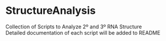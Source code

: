 # StructureAnalysis
Collection of Scripts to Analyze 2º and 3º RNA Structure  
Detailed documentation of each script will be added to README
